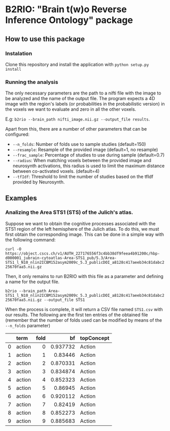 # B2RIO: "Brain t(w)o Reverse Inference Ontology" package

## How to use this package

### Instalation
Clone this repository and install the application with `python setup.py install`


### Running the analysis
The only necessary parameters are the path to a nifti file with the image to be analyzed and the name of the output file. The program expects a 4D image with the region's labels (or probabilities in the probabilistic version) in the voxels we want to evaluate and zero in all the other voxels.

E.g: `b2rio --brain_path nifti_image.nii.gz --output_file results`.

Apart from this, there are a number of other parameters that can be configured:

- `--n_folds`: Number of folds use to sample studies (default=150)
- `--resample`: Resample of the provided image (default=1, no resample)
- `--frac_sample`: Percentage of studies to use during sample (default=0.7)
- `--radius`: When matching voxels between the provided image and neurosynth activations, this radius is used to limit the maximum distance between co-activated voxels. (default=4)
- `--tfIdf`: Threshold to limit the number of studies based on the tfIdf provided by Neurosynth.


## Examples

### Analizing the Area STS1 (STS) of the Julich's atlas.

Suppose we want to obtain the cognitive processes associated with the STS1 region of the left hemisphere of the Julich atlas.
To do this, we must first obtain the corresponding image. This can be done in a simple way with the following command:

`curl -O https://object.cscs.ch/v1/AUTH_227176556f3c4bb38df9feea4b91200c/hbp-d000001_jubrain-cytoatlas-Area-STS1_pub/5.3/Area-STS1_l_N10_nlin2ICBM152asym2009c_5.3_publicDOI_a8128c417aeeb34c81dabc225670faa5.nii.gz`

Then, it only remains to run B2RIO with this file as a parameter and defining a name for the output file.

`b2rio --brain_path Area-STS1_l_N10_nlin2ICBM152asym2009c_5.3_publicDOI_a8128c417aeeb34c81dabc225670faa5.nii.gz --output_file STS1`

When the process is complete, it will return a CSV file named `STS1.csv` with our results. The following are the first ten entries of the obtained file (remember that the number of folds used can be modified by means of the `--n_folds` parameter)

|    | term   |   fold |       bf | topConcept   |
|---:|:-------|-------:|---------:|:-------------|
|  0 | action |      0 | 0.937732 | Action       |
|  1 | action |      1 | 0.83446  | Action       |
|  2 | action |      2 | 0.870331 | Action       |
|  3 | action |      3 | 0.834874 | Action       |
|  4 | action |      4 | 0.852323 | Action       |
|  5 | action |      5 | 0.86945  | Action       |
|  6 | action |      6 | 0.920112 | Action       |
|  7 | action |      7 | 0.82419  | Action       |
|  8 | action |      8 | 0.852273 | Action       |
|  9 | action |      9 | 0.885683 | Action       |
